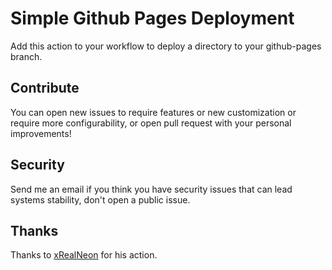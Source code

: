 # Simple Github Pages Deployment

Add this action to your workflow to deploy a directory to your github-pages branch.

## Contribute

You can open new issues to require features or new customization or require more configurability, or open pull request with your personal improvements!

## Security

Send me an email if you think you have security issues that can lead systems stability, don't open a public issue.

## Thanks

Thanks to [xRealNeon](https://github.com/xRealNeon/VuePagesAction) for his action.
